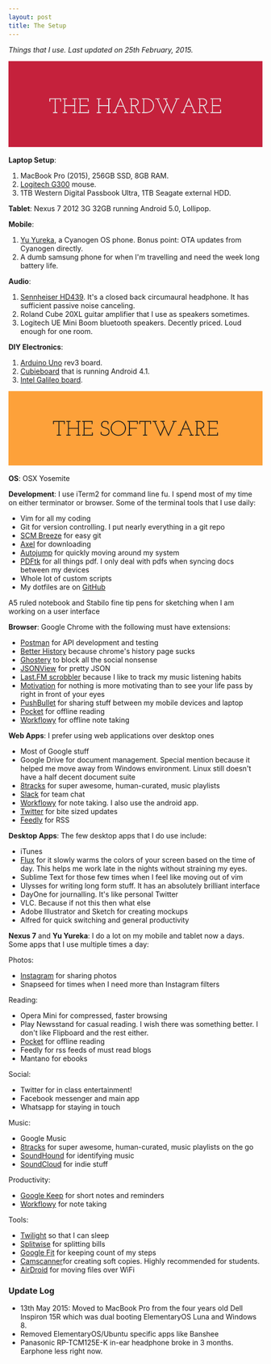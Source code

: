 ```yaml
---
layout: post
title: The Setup
---
```

_Things that I use. Last updated on 25th February, 2015._

![Hardware](/images/posts/setup/1.png)

**Laptop Setup**:

1. MacBook Pro (2015), 256GB SSD, 8GB RAM.
1. [Logitech G300](http://gaming.logitech.com/en-au/product/g300-optical-gaming-mouse) mouse.
1. 1TB Western Digital Passbook Ultra, 1TB Seagate external HDD.

**Tablet**: Nexus 7 2012 3G 32GB running Android 5.0, Lollipop.

**Mobile**:

1. [Yu Yureka](http://www.yuplaygod.com/), a Cyanogen OS phone. Bonus point: OTA updates from Cyanogen directly.
1. A dumb samsung phone for when I'm travelling and need the week long battery life.

**Audio**:

1. [Sennheiser HD439](http://en-us.sennheiser.com/on-ear-headphones-audio-hd-439). It's a closed back circumaural headphone. It has sufficient passive noise canceling.
1. Roland Cube 20XL guitar amplifier that I use as speakers sometimes.
1. Logitech UE Mini Boom bluetooth speakers. Decently priced. Loud enough for one room.

**DIY Electronics**:

1. [Arduino Uno](http://arduino.cc/en/Main/arduinoBoardUno) rev3 board.
1. [Cubieboard](http://cubieboard.org) that is running Android 4.1.
1. [Intel Galileo board](http://arduino.cc/en/ArduinoCertified/IntelGalileo).

![Software](/images/posts/setup/2.png)

**OS**: OSX Yosemite

**Development**: I use iTerm2 for command line fu. I spend most of my time on either terminator or browser. Some of the terminal tools that I use daily:

- Vim for all my coding
- Git for version controlling. I put nearly everything in a git repo
- [SCM Breeze](https://github.com/ndbroadbent/scm_breeze) for easy git
- [Axel](http://axel.alioth.debian.org/) for downloading
- [Autojump](https://github.com/joelthelion/autojump) for quickly moving around my system
- [PDFtk](https://www.pdflabs.com/tools/pdftk-server/) for all things pdf. I only deal with pdfs when syncing docs between my devices
- Whole lot of custom scripts
- My dotfiles are on [GitHub](http://github.com/shashankmehta/dotfiles)

A5 ruled notebook and Stabilo fine tip pens for sketching when I am working on a user interface

**Browser**: Google Chrome with the following must have extensions:

- [Postman](https://chrome.google.com/webstore/detail/postman-rest-client/fdmmgilgnpjigdojojpjoooidkmcomcm?hl=en) for API development and testing
- [Better History](https://chrome.google.com/webstore/detail/better-history/obciceimmggglbmelaidpjlmodcebijb) because chrome's history page sucks
- [Ghostery](https://chrome.google.com/webstore/detail/mlomiejdfkolichcflejclcbmpeaniij) to block all the social nonsense
- [JSONView](https://chrome.google.com/webstore/detail/chklaanhfefbnpoihckbnefhakgolnmc) for pretty JSON
- [Last.FM scrobbler](https://chrome.google.com/webstore/detail/hhinaapppaileiechjoiifaancjggfjm) because I like to track my music listening habits
- [Motivation](https://chrome.google.com/webstore/detail/ofdgfpchbidcgncgfpdlpclnpaemakoj) for nothing is more motivating than to see your life pass by right in front of your eyes
- [PushBullet](https://www.pushbullet.com/) for sharing stuff between my mobile devices and laptop
- [Pocket](http://getpocket.com) for offline reading
- [Workflowy](http://workflowy.com) for offline note taking


**Web Apps**: I prefer using web applications over desktop ones

- Most of Google stuff
- Google Drive for document management. Special mention because it helped me move away from Windows environment. Linux still doesn't have a half decent document suite
- [8tracks](http://8tracks.com) for super awesome, human-curated, music playlists
- [Slack](https://slack.com/) for team chat
- [Workflowy](http://workflowy.com) for note taking. I also use the android app.
- [Twitter](http://twitter.com/leostatic) for bite sized updates
- [Feedly](http://feedly.com) for RSS

**Desktop Apps**: The few desktop apps that I do use include:

- iTunes
- [Flux](https://justgetflux.com/) for it slowly warms the colors of your screen based on the time of day. This helps me work late in the nights without straining my eyes.
- Sublime Text for those few times when I feel like moving out of vim
- Ulysses for writing long form stuff. It has an absolutely brilliant interface
- DayOne for journalling. It's like personal Twitter
- VLC. Because if not this then what else
- Adobe Illustrator and Sketch for creating mockups
- Alfred for quick switching and general productivity

**Nexus 7** and **Yu Yureka**: I do a lot on my mobile and tablet now a days. Some apps that I use multiple times a day:

Photos:

- [Instagram](http://instagram.com/shashankmehta) for sharing photos
- Snapseed for times when I need more than Instagram filters

Reading:

- Opera Mini for compressed, faster browsing
- Play Newsstand for casual reading. I wish there was something better. I don't like Flipboard and the rest either.
- [Pocket](https://play.google.com/store/apps/details?id=com.ideashower.readitlater.pro&hl=en) for offline reading
- Feedly for rss feeds of must read blogs
- Mantano for ebooks

Social:

- Twitter for in class entertainment!
- Facebook messenger and main app
- Whatsapp for staying in touch

Music:

- Google Music
- [8tracks](http://8tracks.com/) for super awesome, human-curated, music playlists on the go
- [SoundHound](www.soundhound.com/) for identifying music
- [SoundCloud](https://soundcloud.com) for indie stuff

Productivity:

- [Google Keep](https://keep.google.com) for short notes and reminders
- [Workflowy](https://play.google.com/store/apps/details?id=com.workflowy.android&hl=en) for note taking

Tools:

- [Twilight](https://play.google.com/store/apps/details?id=com.urbandroid.lux&hl=en) so that I can sleep
- [Splitwise](https://www.splitwise.com) for splitting bills
- [Google Fit](https://fit.google.com/) for keeping count of my steps
- [Camscanner](https://www.camscanner.com/)for creating soft copies. Highly recommended for students.
- [AirDroid](https://www.airdroid.com/) for moving files over WiFi

### Update Log

- 13th May 2015: Moved to MacBook Pro from the four years old Dell Inspiron 15R which was dual booting ElementaryOS Luna and Windows 8.
- Removed ElementaryOS/Ubuntu specific apps like Banshee
- Panasonic RP-TCM125E-K in-ear headphone broke in 3 months. Earphone less right now.
